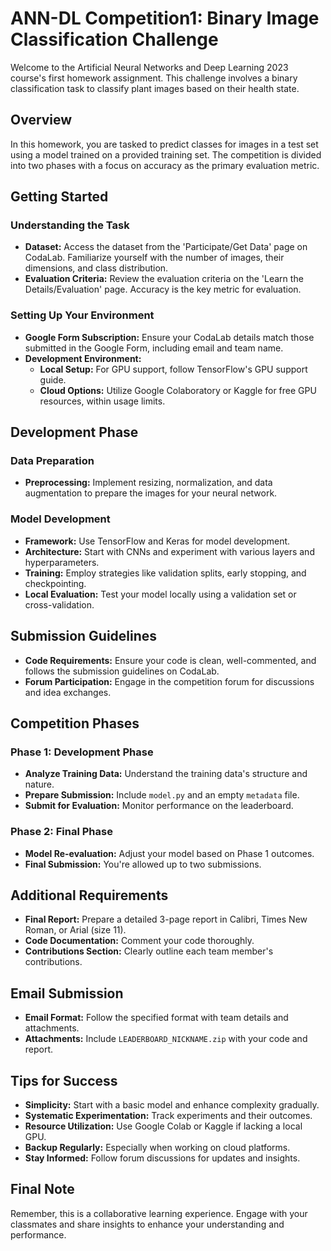 # ANN-DL Competition1: Binary Image Classification Challenge

Welcome to the Artificial Neural Networks and Deep Learning 2023 course's first homework assignment. This challenge involves a binary classification task to classify plant images based on their health state.

## Overview

In this homework, you are tasked to predict classes for images in a test set using a model trained on a provided training set. The competition is divided into two phases with a focus on accuracy as the primary evaluation metric.

## Getting Started

### Understanding the Task

- **Dataset:** Access the dataset from the 'Participate/Get Data' page on CodaLab. Familiarize yourself with the number of images, their dimensions, and class distribution.
- **Evaluation Criteria:** Review the evaluation criteria on the 'Learn the Details/Evaluation' page. Accuracy is the key metric for evaluation.

### Setting Up Your Environment

- **Google Form Subscription:** Ensure your CodaLab details match those submitted in the Google Form, including email and team name.
- **Development Environment:**
  - **Local Setup:** For GPU support, follow TensorFlow's GPU support guide.
  - **Cloud Options:** Utilize Google Colaboratory or Kaggle for free GPU resources, within usage limits.

## Development Phase

### Data Preparation

- **Preprocessing:** Implement resizing, normalization, and data augmentation to prepare the images for your neural network.

### Model Development

- **Framework:** Use TensorFlow and Keras for model development.
- **Architecture:** Start with CNNs and experiment with various layers and hyperparameters.
- **Training:** Employ strategies like validation splits, early stopping, and checkpointing.
- **Local Evaluation:** Test your model locally using a validation set or cross-validation.

## Submission Guidelines

- **Code Requirements:** Ensure your code is clean, well-commented, and follows the submission guidelines on CodaLab.
- **Forum Participation:** Engage in the competition forum for discussions and idea exchanges.

## Competition Phases

### Phase 1: Development Phase

- **Analyze Training Data:** Understand the training data's structure and nature.
- **Prepare Submission:** Include `model.py` and an empty `metadata` file.
- **Submit for Evaluation:** Monitor performance on the leaderboard.

### Phase 2: Final Phase

- **Model Re-evaluation:** Adjust your model based on Phase 1 outcomes.
- **Final Submission:** You're allowed up to two submissions.

## Additional Requirements

- **Final Report:** Prepare a detailed 3-page report in Calibri, Times New Roman, or Arial (size 11).
- **Code Documentation:** Comment your code thoroughly.
- **Contributions Section:** Clearly outline each team member's contributions.

## Email Submission

- **Email Format:** Follow the specified format with team details and attachments.
- **Attachments:** Include `LEADERBOARD_NICKNAME.zip` with your code and report.

## Tips for Success

- **Simplicity:** Start with a basic model and enhance complexity gradually.
- **Systematic Experimentation:** Track experiments and their outcomes.
- **Resource Utilization:** Use Google Colab or Kaggle if lacking a local GPU.
- **Backup Regularly:** Especially when working on cloud platforms.
- **Stay Informed:** Follow forum discussions for updates and insights.

## Final Note

Remember, this is a collaborative learning experience. Engage with your classmates and share insights to enhance your understanding and performance.
